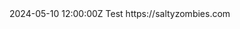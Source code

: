 <?xml version="1.0" encoding="UTF-8"?>
<SaltyZombies>
	<entry>
		<date>2024-05-10 12:00:00Z</date>
		<title>Test</title>
		<text>Test</text>
		<link>https://saltyzombies.com</link> <!-- put your link here -->
		<imagerelpath></imagerelpath>
	</entry>
</SaltyZombies>
